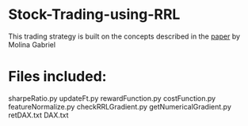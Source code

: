 # Stock-Trading-using-RRL
This trading strategy is built on the concepts described in the [paper](http://cs229.stanford.edu/proj2006/Molina-StockTradingWithRecurrentReinforcementLearning.pdf) by Molina Gabriel

# Files included:
sharpeRatio.py
updateFt.py
rewardFunction.py
costFunction.py
featureNormalize.py
checkRRLGradient.py
getNumericalGradient.py
retDAX.txt
DAX.txt


